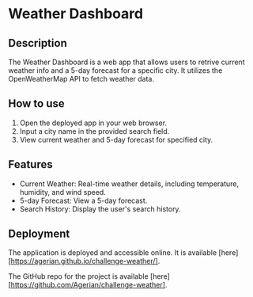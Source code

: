 # Weather Dashboard

## Description

The Weather Dashboard is a web app that allows users to retrive current weather info and a 5-day forecast for a specific city. It utilizes the OpenWeatherMap API to fetch weather data.

## How to use

1. Open the deployed app in your web browser.
2. Input a city name in the provided search field.
3. View current weather and 5-day forecast for specified city.


## Features

- Current Weather: Real-time weather details, including temperature, humidity, and wind speed.
- 5-day Forecast: View a 5-day forecast.
- Search History: Display the user's search history.

## Deployment

The application is deployed and accessible online. It is available [here] [https://agerian.github.io/challenge-weather/].

The GitHub repo for the project is available [here] [https://github.com/Agerian/challenge-weather].